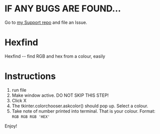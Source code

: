 # IF ANY BUGS ARE FOUND...
Go to [my Support repo](https://github.com/thetechrobo/support) and file an Issue.
# Hexfind
Hexfind -- find RGB and hex from a colour, easily


# Instructions

1. run file
2. Make window active. DO NOT SKIP THIS STEP!
3. Click X
4. The tkinter.colorchooser.askcolor() should pop up. Select a colour.
5. Take note of number printed into terminal. That is your colour. Format:  
`RGB RGB RGB 'HEX'`

Enjoy!
